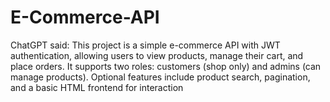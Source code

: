 # E-Commerce-API
ChatGPT said: This project is a simple e-commerce API with JWT authentication, allowing users to view products, manage their cart, and place orders. It supports two roles: customers (shop only) and admins (can manage products). Optional features include product search, pagination, and a basic HTML frontend for interaction
